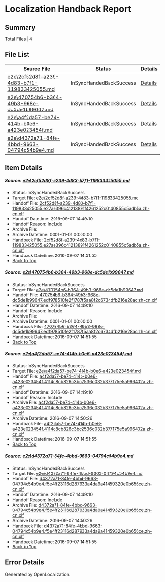 # <a name='report-top'></a> Localization Handback Report

## Summary
 Total Files | 4

## File List
 Source File | Status | Details 
 ----------- | ------ | ------- 
 [e2e\2cf52d8f-a239-4d83-b7f1-119833425055.md](https://github.com/OpenLocalizationTestOrg/ol-test0/blob/7dc17a1648bcc82b55eb23b0cdcde7dd3d544b7c/e2e/2cf52d8f-a239-4d83-b7f1-119833425055.md) | InSyncHandedBackSuccess | [Details](#243828d971b8c767008d20afb3da44ea45ee838e2)
 [e2e\470754b6-b364-49b3-968e-dc5de1b99647.md](https://github.com/OpenLocalizationTestOrg/ol-test0/blob/7dc17a1648bcc82b55eb23b0cdcde7dd3d544b7c/e2e/470754b6-b364-49b3-968e-dc5de1b99647.md) | InSyncHandedBackSuccess | [Details](#9b574ff6b13e43726b8a4b472cd7e4f24f0bb5803)
 [e2e\a4f2da57-be74-414b-b0e6-a423e023454f.md](https://github.com/OpenLocalizationTestOrg/ol-test0/blob/7dc17a1648bcc82b55eb23b0cdcde7dd3d544b7c/e2e/a4f2da57-be74-414b-b0e6-a423e023454f.md) | InSyncHandedBackSuccess | [Details](#d2dcd18b9853c9eac702504b778aa63e18ca210c6)
 [e2e\d4372a71-84fe-4bbd-9663-04794c54b9e4.md](https://github.com/OpenLocalizationTestOrg/ol-test0/blob/7dc17a1648bcc82b55eb23b0cdcde7dd3d544b7c/e2e/d4372a71-84fe-4bbd-9663-04794c54b9e4.md) | InSyncHandedBackSuccess | [Details](#5c7510c62d34661037f900c0d9d06679204cd1798)

## Item Details
##### <a name='243828d971b8c767008d20afb3da44ea45ee838e2'></a> Source: [e2e\2cf52d8f-a239-4d83-b7f1-119833425055.md](https://github.com/OpenLocalizationTestOrg/ol-test0/blob/7dc17a1648bcc82b55eb23b0cdcde7dd3d544b7c/e2e/2cf52d8f-a239-4d83-b7f1-119833425055.md)
* Status: InSyncHandedBackSuccess
* Target File: [e2e\2cf52d8f-a239-4d83-b7f1-119833425055.md](https://github.com/OpenLocalizationTestOrg/ol-test0-zhcn/blob/989081aa45dbbd4897a0d8e47fa26f8f429314bc/e2e/2cf52d8f-a239-4d83-b7f1-119833425055.md)
* Handoff File: [2cf52d8f-a239-4d83-b7f1-119833425055.e27ae396c41213891f4261252c0140855c5adb5a.zh-cn.xlf](https://github.com/OpenLocalizationTestOrg/ol-test0-handoff/blob/e0242ac64c1b143e48894c52c5753e6e9053396a/ol-handoff/OpenLocalizationTestOrg/ol-test0-zhcn/yuwzho/ht/2cf52d8f-a239-4d83-b7f1-119833425055.e27ae396c41213891f4261252c0140855c5adb5a.zh-cn.xlf)
* Handoff Datetime: 2016-09-07 14:49:10
* Handoff Reason: Include
* Archive File: 
* Archive Datetime: 0001-01-01 00:00:00
* Handback File: [2cf52d8f-a239-4d83-b7f1-119833425055.e27ae396c41213891f4261252c0140855c5adb5a.zh-cn.xlf](https://github.com/OpenLocalizationTestOrg/ol-test0-handback/blob/e826cbd7d49767d1b578a71b8b0030979501d283/ol-handback/OpenLocalizationTestOrg/ol-test0-zhcn/yuwzho/ht/2cf52d8f-a239-4d83-b7f1-119833425055.e27ae396c41213891f4261252c0140855c5adb5a.zh-cn.xlf)
* Handback Datetime: 2016-09-07 14:51:55
* [Back to Top](#report-top)

##### <a name='9b574ff6b13e43726b8a4b472cd7e4f24f0bb5803'></a> Source: [e2e\470754b6-b364-49b3-968e-dc5de1b99647.md](https://github.com/OpenLocalizationTestOrg/ol-test0/blob/7dc17a1648bcc82b55eb23b0cdcde7dd3d544b7c/e2e/470754b6-b364-49b3-968e-dc5de1b99647.md)
* Status: InSyncHandedBackSuccess
* Target File: [e2e\470754b6-b364-49b3-968e-dc5de1b99647.md](https://github.com/OpenLocalizationTestOrg/ol-test0-zhcn/blob/989081aa45dbbd4897a0d8e47fa26f8f429314bc/e2e/470754b6-b364-49b3-968e-dc5de1b99647.md)
* Handoff File: [470754b6-b364-49b3-968e-dc5de1b99647.edf978510fe2f1787f5aa8f2c6734dfb216e28ac.zh-cn.xlf](https://github.com/OpenLocalizationTestOrg/ol-test0-handoff/blob/e0242ac64c1b143e48894c52c5753e6e9053396a/ol-handoff/OpenLocalizationTestOrg/ol-test0-zhcn/yuwzho/ht/470754b6-b364-49b3-968e-dc5de1b99647.edf978510fe2f1787f5aa8f2c6734dfb216e28ac.zh-cn.xlf)
* Handoff Datetime: 2016-09-07 14:49:10
* Handoff Reason: Include
* Archive File: 
* Archive Datetime: 0001-01-01 00:00:00
* Handback File: [470754b6-b364-49b3-968e-dc5de1b99647.edf978510fe2f1787f5aa8f2c6734dfb216e28ac.zh-cn.xlf](https://github.com/OpenLocalizationTestOrg/ol-test0-handback/blob/e826cbd7d49767d1b578a71b8b0030979501d283/ol-handback/OpenLocalizationTestOrg/ol-test0-zhcn/yuwzho/ht/470754b6-b364-49b3-968e-dc5de1b99647.edf978510fe2f1787f5aa8f2c6734dfb216e28ac.zh-cn.xlf)
* Handback Datetime: 2016-09-07 14:51:55
* [Back to Top](#report-top)

##### <a name='d2dcd18b9853c9eac702504b778aa63e18ca210c6'></a> Source: [e2e\a4f2da57-be74-414b-b0e6-a423e023454f.md](https://github.com/OpenLocalizationTestOrg/ol-test0/blob/7dc17a1648bcc82b55eb23b0cdcde7dd3d544b7c/e2e/a4f2da57-be74-414b-b0e6-a423e023454f.md)
* Status: InSyncHandedBackSuccess
* Target File: [e2e\a4f2da57-be74-414b-b0e6-a423e023454f.md](https://github.com/OpenLocalizationTestOrg/ol-test0-zhcn/blob/989081aa45dbbd4897a0d8e47fa26f8f429314bc/e2e/a4f2da57-be74-414b-b0e6-a423e023454f.md)
* Handoff File: [a4f2da57-be74-414b-b0e6-a423e023454f.4114d8cb826c3bc2536c032b377175e5a996402a.zh-cn.xlf](https://github.com/OpenLocalizationTestOrg/ol-test0-handoff/blob/e0242ac64c1b143e48894c52c5753e6e9053396a/ol-handoff/OpenLocalizationTestOrg/ol-test0-zhcn/yuwzho/ht/a4f2da57-be74-414b-b0e6-a423e023454f.4114d8cb826c3bc2536c032b377175e5a996402a.zh-cn.xlf)
* Handoff Datetime: 2016-09-07 14:49:10
* Handoff Reason: Include
* Archive File: [a4f2da57-be74-414b-b0e6-a423e023454f.4114d8cb826c3bc2536c032b377175e5a996402a.zh-cn.xlf](https://github.com/OpenLocalizationTestOrg/ol-test0-handoff/blob/c96477fe49076235b7b96514229849087df5b0ef/ol-archive/OpenLocalizationTestOrg/ol-test0-zhcn/yuwzho/ht/a4f2da57-be74-414b-b0e6-a423e023454f.4114d8cb826c3bc2536c032b377175e5a996402a.zh-cn.xlf)
* Archive Datetime: 2016-09-07 14:50:26
* Handback File: [a4f2da57-be74-414b-b0e6-a423e023454f.4114d8cb826c3bc2536c032b377175e5a996402a.zh-cn.xlf](https://github.com/OpenLocalizationTestOrg/ol-test0-handback/blob/e826cbd7d49767d1b578a71b8b0030979501d283/ol-handback/OpenLocalizationTestOrg/ol-test0-zhcn/yuwzho/ht/a4f2da57-be74-414b-b0e6-a423e023454f.4114d8cb826c3bc2536c032b377175e5a996402a.zh-cn.xlf)
* Handback Datetime: 2016-09-07 14:51:55
* [Back to Top](#report-top)

##### <a name='5c7510c62d34661037f900c0d9d06679204cd1798'></a> Source: [e2e\d4372a71-84fe-4bbd-9663-04794c54b9e4.md](https://github.com/OpenLocalizationTestOrg/ol-test0/blob/7dc17a1648bcc82b55eb23b0cdcde7dd3d544b7c/e2e/d4372a71-84fe-4bbd-9663-04794c54b9e4.md)
* Status: InSyncHandedBackSuccess
* Target File: [e2e\d4372a71-84fe-4bbd-9663-04794c54b9e4.md](https://github.com/OpenLocalizationTestOrg/ol-test0-zhcn/blob/989081aa45dbbd4897a0d8e47fa26f8f429314bc/e2e/d4372a71-84fe-4bbd-9663-04794c54b9e4.md)
* Handoff File: [d4372a71-84fe-4bbd-9663-04794c54b9e4.f5e4ff23116d287933a4da9a41459320e0b656ce.zh-cn.xlf](https://github.com/OpenLocalizationTestOrg/ol-test0-handoff/blob/e0242ac64c1b143e48894c52c5753e6e9053396a/ol-handoff/OpenLocalizationTestOrg/ol-test0-zhcn/yuwzho/ht/d4372a71-84fe-4bbd-9663-04794c54b9e4.f5e4ff23116d287933a4da9a41459320e0b656ce.zh-cn.xlf)
* Handoff Datetime: 2016-09-07 14:49:10
* Handoff Reason: Include
* Archive File: [d4372a71-84fe-4bbd-9663-04794c54b9e4.f5e4ff23116d287933a4da9a41459320e0b656ce.zh-cn.xlf](https://github.com/OpenLocalizationTestOrg/ol-test0-handoff/blob/c96477fe49076235b7b96514229849087df5b0ef/ol-archive/OpenLocalizationTestOrg/ol-test0-zhcn/yuwzho/ht/d4372a71-84fe-4bbd-9663-04794c54b9e4.f5e4ff23116d287933a4da9a41459320e0b656ce.zh-cn.xlf)
* Archive Datetime: 2016-09-07 14:50:26
* Handback File: [d4372a71-84fe-4bbd-9663-04794c54b9e4.f5e4ff23116d287933a4da9a41459320e0b656ce.zh-cn.xlf](https://github.com/OpenLocalizationTestOrg/ol-test0-handback/blob/e826cbd7d49767d1b578a71b8b0030979501d283/ol-handback/OpenLocalizationTestOrg/ol-test0-zhcn/yuwzho/ht/d4372a71-84fe-4bbd-9663-04794c54b9e4.f5e4ff23116d287933a4da9a41459320e0b656ce.zh-cn.xlf)
* Handback Datetime: 2016-09-07 14:51:55
* [Back to Top](#report-top)


## Error Details

Generated by OpenLocalization.
